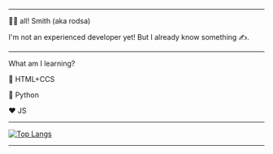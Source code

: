 
---

👋🏻 all! Smith (aka rodsa)

I'm not an experienced developer yet! But I already know something ✍️.

---

What am I learning?

💙 HTML+CCS

💛 Python

❤️ JS

---

[![Top Langs](https://github-readme-stats.vercel.app/api/top-langs/?username=valueiszero&layout=donut-vertical)](https://github.com/anuraghazra/github-readme-stats)

---
